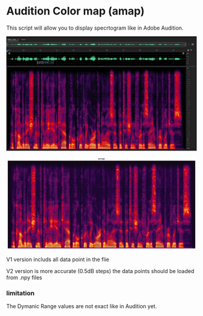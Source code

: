 # Audition Color map (amap)

This script will allow you to display specrtogram like in Adobe Audition.

![Adobe Audition](https://github.com/asher-bs/Audition-color-map/blob/main/Audition_spec.JPG)

![amap](https://github.com/asher-bs/Audition-color-map/blob/main/amap_spec.jpg)


V1 version includs all data point in the flie

V2 version is more accurate (0.5dB steps) the data points should be loaded from .npy files

### limitation 
The Dymanic Range values are not exact like in Audition yet.
